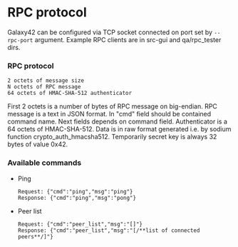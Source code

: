 # RPC protocol
Galaxy42 can be configured via TCP socket connected on port set by `--rpc-port` argument. Example RPC clients are in src-gui and qa/rpc_tester dirs.

### RPC protocol
```
2 octets of message size
N octets of RPC message
64 octets of HMAC-SHA-512 authenticator
```
First 2 octets is a number of bytes of RPC message on big-endian.
RPC message is a text in JSON format. In "cmd" field should be contained command name. Next fields depends on command field.
Authenticator is a 64 octets of HMAC-SHA-512. Data is in raw format generated i.e. by sodium function crypto_auth_hmacsha512. Temporarily secret key is always 32 bytes of value 0x42.

### Available commands

* Ping

  ```
  Request: {"cmd":"ping","msg":"ping"}
  Response: {"cmd":"ping","msg":"pong"}
  ```
* Peer list
  ```
  Request: {"cmd":"peer_list","msg":"[]"}
  Response: {"cmd":"peer_list","msg":"[/**list of connected peers**/]"}
  ```
